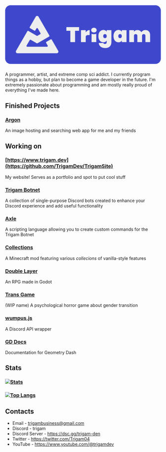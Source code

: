 # ![logo_panel]
A programmer, artist, and extreme comp sci addict. I currently program things as a hobby, but plan to become a game developer in the future. I'm extremely passionate about programming and am mostly really proud of everything I've made here.
## Finished Projects
### [Argon](https://github.com/TrigamDev/Argon)
An image hosting and searching web app for me and my friends
## Working on
### [https://www.trigam.dev](https://github.com/TrigamDev/TrigamSite)
My website! Serves as a portfolio and spot to put cool stuff
### [Trigam Botnet](https://github.com/TrigamDev/Trigam-Botnet)
A collection of single-purpose Discord bots created to enhance your Discord experience and add useful functionality
### [Axle](https://github.com/TrigamDev/Axle)
A scripting language allowing you to create custom commands for the Trigam Botnet
### [Collections](https://github.com/Trigam04/Collections)
A Minecraft mod featuring various *collecions* of vanilla-style features
### [Double Layer](https://github.com/TrigamDev/Double-Layer)
An RPG made in Godot
### [Trans Game](https://github.com/Trigam04/trans-game)
(WIP name) A psychological horror game about gender transition
### [wumpus.js](https://github.com/TrigamDev/wumpus.js)
A Discord API wrapper
### [GD Docs](https://github.com/TrigamDev/gd-docs)
Documentation for Geometry Dash
## Stats
### [![Stats](https://github-readme-stats.vercel.app/api/?username=TrigamDev&theme=github_dark&show_icons=true)](https://github.com/TrigamDev/)
### [![Top Langs](https://github-readme-stats.vercel.app/api/top-langs/?username=TrigamDev&theme=github_dark&langs_count=10&layout=donut)](https://github.com/TrigamDev/)
## Contacts
* Email - trigambusiness@gmail.com  
* Discord - trigam
* Discord Server - https://dsc.gg/trigam-den 
* Twitter - https://twitter.com/Trigam04  
* YouTube - https://www.youtube.com/@trigamdev

[logo_panel]: https://github.com/TrigamDev/TrigamDev/blob/main/assets/logo_panel.png
